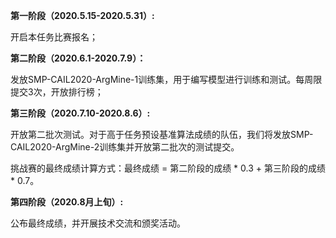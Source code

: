 **第一阶段（2020.5.15-2020.5.31）:**

开启本任务比赛报名；

**第二阶段（2020.6.1-2020.7.9）：**

发放SMP-CAIL2020-ArgMine-1训练集，用于编写模型进行训练和测试。每周限提交3次，开放排行榜；

**第三阶段（2020.7.10-2020.8.6）:**

开放第二批次测试。对于高于任务预设基准算法成绩的队伍，我们将发放SMP-CAIL2020-ArgMine-2训练集并开放第二批次的测试提交。

挑战赛的最终成绩计算方式：最终成绩 = 第二阶段的成绩 * 0.3 + 第三阶段的成绩 * 0.7。

**第四阶段（2020.8月上旬）:**

公布最终成绩，并开展技术交流和颁奖活动。


